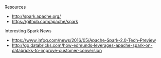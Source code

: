 
Resources
* http://spark.apache.org/
* https://github.com/apache/spark




Interesting Spark News
* https://www.infoq.com/news/2016/05/Apache-Spark-2.0-Tech-Preview
* http://go.databricks.com/how-edmunds-leverages-apache-spark-on-databricks-to-improve-customer-conversion

